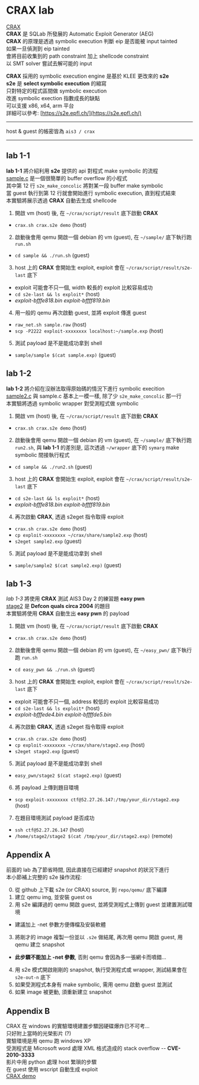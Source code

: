 # CRAX lab
[CRAX](https://github.com/SQLab/CRAX)  
**CRAX** 是 SQLab 所發展的 Automatic Exploit Generator (AEG)  
**CRAX** 的原理是透過 symbolic execution 判斷 eip 是否能被 input tainted  
如果一旦偵測到 eip tainted   
會將目前收集到的 path constraint 加上 shellcode constraint  
以 SMT solver 嘗試去解可能的 input  

**CRAX** 採用的 symbolic execution engine 是基於 KLEE 更改來的 **s2e**  
**s2e** 是 **select symbolic execution** 的縮寫  
只對特定的程式區間做 symbolic execution  
改進 symbolic exection 指數成長的缺點  
可以支援 x86, x64, arm 平台  
詳細可以參考: [https://s2e.epfl.ch/](https://s2e.epfl.ch/)  

* * *
host & guest 的帳密皆為 `ais3 / crax`
* * *

## lab 1-1
**lab 1-1** 將介紹利用 **s2e** 提供的 api 對程式 make symbolic 的流程  
[sample.c](https://github.com/SQLab/CRAX-lab/blob/master/sample/sample.c) 是一個很簡單的 buffer overflow 的小程式  
其中第 12 行 `s2e_make_concolic` 將對某一段 buffer make symbolic  
當 guest 執行到第 12 行就會開始進行 symbolic execution, 直到程式結束  
本實驗將展示透過 **CRAX** 自動去生成 shellcode  

1. 開啟 vm (host) 後, 在 `~/crax/script/result` 底下啟動 **CRAX**  
 - `crax.sh crax.s2e demo` (host)
2. 啟動後會用 qemu 開啟一個 debian 的 vm (guest), 在 `~/sample/` 底下執行跑 `run.sh`  
 - `cd sample && ./run.sh` (guest)
3. host 上的 **CRAX** 會開始生 exploit, exploit 會在 `~/crax/script/result/s2e-last` 底下  
 - exploit 可能會不只一個, width 較長的 exploit 比較容易成功  
 - `cd s2e-last && ls exploit*` (host)
 - _exploit-bfffe818.bin  exploit-bffff819.bin_
4. 用一般的 qemu 再次啟動 guest, 並將 exploit 傳進 guest  
 - `raw_net.sh sample.raw` (host)
 - `scp -P2222 exploit-xxxxxxxx localhost:~/sample.exp` (host)
5. 測試 payload 是不是能成功拿到 shell  
 - `sample/sample $(cat sample.exp)` (guest)

## lab 1-2
**lab 1-2** 將介紹在沒辦法取得原始碼的情況下進行 symbolic execition  
[sample2.c](https://github.com/SQLab/CRAX-lab/blob/master/sample/sample2.c) 與 sample.c 基本上一模一樣, 除了少 `s2e_make_concolic` 那一行  
本實驗將透過 symbolic wrapper 對受測程式做 symbolic  

1. 開啟 vm (host) 後, 在 `~/crax/script/result` 底下啟動 **CRAX**  
 - `crax.sh crax.s2e demo` (host)
2. 啟動後會用 qemu 開啟一個 debian 的 vm (guest), 在 `~/sample/` 底下執行跑 `run2.sh`, 與 **lab 1-1** 的差別是, 這次透過 `~/wrapper` 底下的 `symarg` make symbolic 間接執行程式   
 - `cd sample && ./run2.sh` (guest)
3. host 上的 **CRAX** 會開始生 exploit, exploit 會在 `~/crax/script/result/s2e-last` 底下  
 - `cd s2e-last && ls exploit*` (host)
 - _exploit-bfffe818.bin  exploit-bffff819.bin_
4. 再次啟動 **CRAX**, 透過 s2eget 指令取得 exploit  
 - `crax.sh crax.s2e demo` (host)
 - `cp exploit-xxxxxxxx ~/crax/share/sample2.exp` (host)
 - `s2eget sample2.exp` (guest)
5. 測試 payload 是不是能成功拿到 shell  
 - `sample/sample2 $(cat sample2.exp)` (guest)

## lab 1-3
*lab 1-3* 將使用 **CRAX** 測試 AIS3 Day 2 的練習題 **easy pwn**  
[stage2](https://github.com/SQLab/CRAX-lab/blob/master/sample/stage2) 是 **Defcon quals circa 2004** 的題目  
本實驗將使用 **CRAX** 自動生出 **easy pwn** 的 payload  

1. 開啟 vm (host) 後, 在 `~/crax/script/result` 底下啟動 **CRAX**  
 - `crax.sh crax.s2e demo` (host)
2. 啟動後會用 qemu 開啟一個 debian 的 vm (guest), 在 `~/easy_pwn/` 底下執行跑 `run.sh`  
 - `cd easy_pwn && ./run.sh` (guest)
3. host 上的 **CRAX** 會開始生 exploit, exploit 會在 `~/crax/script/result/s2e-last` 底下  
 - exploit 可能會不只一個, address 較低的 exploit 比較容易成功  
 - `cd s2e-last && ls exploit*` (host)
 - _exploit-bfffede4.bin  exploit-bffffde5.bin_
4. 再次啟動 **CRAX**, 透過 s2eget 指令取得 exploit  
 - `crax.sh crax.s2e demo` (host)
 - `cp exploit-xxxxxxxx ~/crax/share/stage2.exp` (host)
 - `s2eget stage2.exp` (guest)
5. 測試 payload 是不是能成功拿到 shell  
 - `easy_pwn/stage2 $(cat stage2.exp)` (guest)
6. 將 payload 上傳到題目環境
 - `scp exploit-xxxxxxxx ctf@52.27.26.147:/tmp/your_dir/stage2.exp` (host)
7. 在題目環境測試 payload 是否成功  
 - `ssh ctf@52.27.26.147` (host)
 - `/home/stage2/stage2 $(cat /tmp/your_dir/stage2.exp)` (remote)

## Appendix A
前面的 lab 為了節省時間, 因此直接在已經建好 snapshot 的狀況下進行  
本小節補上完整的 s2e 操作流程:

0. 從 github 上下載 s2e (or CRAX) source, 到 `repo/qemu/` 底下編譯  
1. 建立 qemu img, 並安裝 guest os  
2. 用 s2e 編譯過的 qemu 開啟 guest, 並將受測程式上傳到 guest 並建置測試環境  
 - 建議加上 -net 參數方便傳檔及安裝軟體
3. 將剛才的 image 複製一份並以 `.s2e` 做結尾, 再次用 qemu 開啟 guest, 用 qemu 建立 snapshot
 - **此步驟不能加上 -net 參數**, 否則 qemu 會因為多一張網卡而噴錯...  
4. 用 s2e 模式開啟剛剛的 snapshot, 執行受測程式或 wrapper, 測試結果會在 `s2e-out-n` 底下  
5. 如果受測程式本身有 make symbolic, 需用 qemu 啟動 guest 並測試
6. 如果 image 被更動, 須重新建立 snapshot

## Appendix B
CRAX 在 windows 的實驗環境建置步驟因硬碟爆炸已不可考...  
只好附上當時的光榮影片 (?)  
實驗環境是用 qemu 跑 windows XP  
受測程式是 Microsoft word 處理 XML 格式造成的 stack overflow -- **CVE-2010-3333**  
影片中用 python 處理 host 繁瑣的步驟  
在 guest 使用 wscript 自動生成 exploit  
[CRAX demo](https://www.youtube.com/watch?v=nkB18SSx6_I)  
